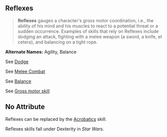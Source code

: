 Reflexes
--------

> __Reflexes__ gauges a character's gross motor coordination, i.e., the ability of his mind and his muscles to react to a potential threat or a sudden occurrence. Examples of skills that rely on Reflexes include dodging an attack, fighting with a melee weapon (a sword, a knife, et cetera), and balancing on a tight rope.

__Alternate Names:__ <span title='Space & Fantasy'>Agility</span>, Balance

See [Dodge](Dodge.md)

See [Melee Combat](MeleeCombat.md)

See [Balance](Balance.md)

See [Gross motor skill](https://en.wikipedia.org/wiki/Gross_motor_skill)

No Attribute
------------

Reflexes can be replaced by the [Acrobatics](Acrobatics.md) skill.

Reflexes skills fall under Dexterity in _Star Wars_.
